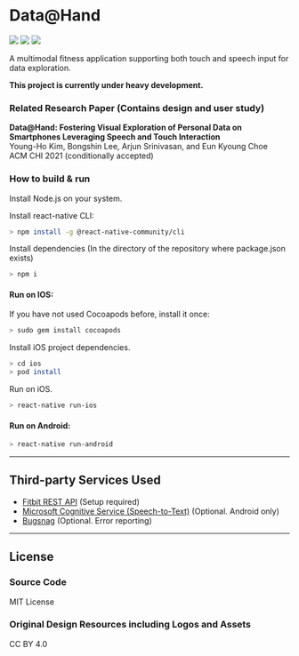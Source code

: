 # Data@Hand

<img src="https://img.shields.io/badge/platform-ios%7Candroid-green"/> <img src="https://img.shields.io/badge/framework-react%20native-blue"/> <img src="https://img.shields.io/badge/language-typescript%20%7C%20swift%20%7C%20java-lightblue"/> 

A multimodal fitness application supporting both touch and speech input for data exploration.

**This project is currently under heavy development.**

### Related Research Paper (Contains design and user study)
**Data@Hand: Fostering Visual Exploration of Personal Data on Smartphones Leveraging Speech and Touch Interaction**<br>
Young-Ho Kim, Bongshin Lee, Arjun Srinivasan, and Eun Kyoung Choe<br>
ACM CHI 2021 (conditionally accepted)




### How to build & run

Install Node.js on your system.



Install react-native CLI:

  ```sh
  > npm install -g @react-native-community/cli
  ```
  
Install dependencies 
  (In the directory of the repository where package.json exists)
  ```sh
  > npm i
  ```

#### Run on IOS:

  If you have not used Cocoapods before, install it once:
  ```sh
  > sudo gem install cocoapods
  ```
  
  Install iOS project dependencies.
  ```sh
  > cd ios
  > pod install
  ```

  Run on iOS.
  ```sh
  > react-native run-ios
  ```

#### Run on Android:
  ```sh
  > react-native run-android
  ```
  

---
## Third-party Services Used
- [Fitbit REST API](https://dev.fitbit.com/build/reference/web-api/) (Setup required)
- [Microsoft Cognitive Service (Speech-to-Text)](https://azure.microsoft.com/en-us/services/cognitive-services/speech-to-text/) (Optional. Android only)
- [Bugsnag](https://www.bugsnag.com/) (Optional. Error reporting)



----

## License

### Source Code
MIT License

### Original Design Resources including Logos and Assets
CC BY 4.0
